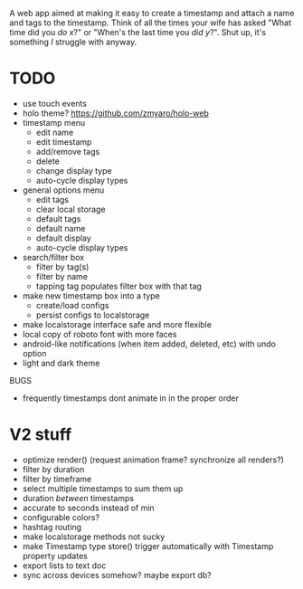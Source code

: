 A web app aimed at making it easy to create a timestamp and attach a name and tags to the timestamp. Think of all the times your wife has asked "What time did you *do x*?" or "When's the last time you *did y*?". Shut up, it's something *I* struggle with anyway.

# TODO
* use touch events
* holo theme? https://github.com/zmyaro/holo-web
* timestamp menu
	* edit name
	* edit timestamp
	* add/remove tags
	* delete
	* change display type
	* auto-cycle display types
* general options menu
	* edit tags
	* clear local storage
	* default tags
	* default name
	* default display
	* auto-cycle display types
* search/filter box
	* filter by tag(s)
	* filter by name
	* tapping tag populates filter box with that tag
* make new timestamp box into a type
	* create/load configs
	* persist configs to localstorage
* make localstorage interface safe and more flexible
* local copy of roboto font with more faces
* android-like notifications (when item added, deleted, etc) with undo option
* light and dark theme

BUGS
* frequently timestamps dont animate in in the proper order

# V2 stuff
* optimize render() (request animation frame? synchronize all renders?)
* filter by duration
* filter by timeframe
* select multiple timestamps to sum them up
* duration *between* timestamps
* accurate to seconds instead of min
* configurable colors?
* hashtag routing
* make localstorage methods not sucky
* make Timestamp type store() trigger automatically with Timestamp property updates
* export lists to text doc
* sync across devices somehow? maybe export db?
